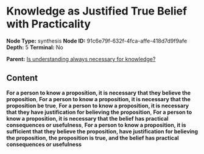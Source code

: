 # Knowledge as Justified True Belief with Practicality

**Node Type:** synthesis
**Node ID:** 91c6e79f-632f-4fca-affe-418d7d9f9afe
**Depth:** 5
**Terminal:** No

**Parent:** [Is understanding always necessary for knowledge?](is-understanding-always-necessary-for-knowledge-antithesis-804b8bd1-4726-4f0d-9eff-a17a7b1b71ab.md)

## Content

**For a person to know a proposition, it is necessary that they believe the proposition**, **For a person to know a proposition, it is necessary that the proposition be true**, **For a person to know a proposition, it is necessary that they have justification for believing the proposition**, **For a person to know a proposition, it is necessary that the belief has practical consequences or usefulness**, **For a person to know a proposition, it is sufficient that they believe the proposition, have justification for believing the proposition, the proposition is true, and the belief has practical consequences or usefulness**
